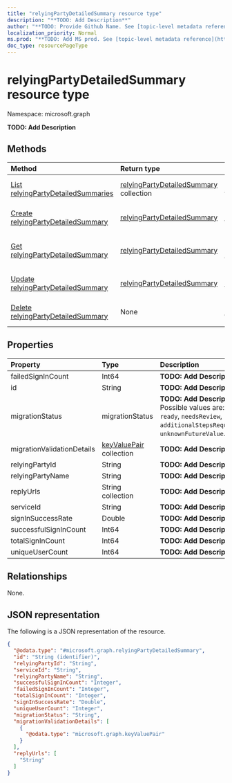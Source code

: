 ```yaml
---
title: "relyingPartyDetailedSummary resource type"
description: "**TODO: Add Description**"
author: "**TODO: Provide Github Name. See [topic-level metadata reference](https://msgo.azurewebsites.net/add/document/guidelines/metadata.html#topic-level-metadata)**"
localization_priority: Normal
ms.prod: "**TODO: Add MS prod. See [topic-level metadata reference](https://msgo.azurewebsites.net/add/document/guidelines/metadata.html#topic-level-metadata)**"
doc_type: resourcePageType
---
```


# relyingPartyDetailedSummary resource type

Namespace: microsoft.graph

**TODO: Add Description**

## Methods
|Method|Return type|Description|
|:---|:---|:---|
|[List relyingPartyDetailedSummaries](../api/relyingpartydetailedsummary-list.md)|[relyingPartyDetailedSummary](../resources/relyingpartydetailedsummary.md) collection|Get a list of the [relyingPartyDetailedSummary](../resources/relyingpartydetailedsummary.md) objects and their properties.|
|[Create relyingPartyDetailedSummary](../api/relyingpartydetailedsummary-create.md)|[relyingPartyDetailedSummary](../resources/relyingpartydetailedsummary.md)|Create a new [relyingPartyDetailedSummary](../resources/relyingpartydetailedsummary.md) object.|
|[Get relyingPartyDetailedSummary](../api/relyingpartydetailedsummary-get.md)|[relyingPartyDetailedSummary](../resources/relyingpartydetailedsummary.md)|Read the properties and relationships of a [relyingPartyDetailedSummary](../resources/relyingpartydetailedsummary.md) object.|
|[Update relyingPartyDetailedSummary](../api/relyingpartydetailedsummary-update.md)|[relyingPartyDetailedSummary](../resources/relyingpartydetailedsummary.md)|Update the properties of a [relyingPartyDetailedSummary](../resources/relyingpartydetailedsummary.md) object.|
|[Delete relyingPartyDetailedSummary](../api/relyingpartydetailedsummary-delete.md)|None|Deletes a [relyingPartyDetailedSummary](../resources/relyingpartydetailedsummary.md) object.|

## Properties
|Property|Type|Description|
|:---|:---|:---|
|failedSignInCount|Int64|**TODO: Add Description**|
|id|String|**TODO: Add Description**|
|migrationStatus|migrationStatus|**TODO: Add Description**. Possible values are: `ready`, `needsReview`, `additionalStepsRequired`, `unknownFutureValue`.|
|migrationValidationDetails|[keyValuePair](../resources/keyvaluepair.md) collection|**TODO: Add Description**|
|relyingPartyId|String|**TODO: Add Description**|
|relyingPartyName|String|**TODO: Add Description**|
|replyUrls|String collection|**TODO: Add Description**|
|serviceId|String|**TODO: Add Description**|
|signInSuccessRate|Double|**TODO: Add Description**|
|successfulSignInCount|Int64|**TODO: Add Description**|
|totalSignInCount|Int64|**TODO: Add Description**|
|uniqueUserCount|Int64|**TODO: Add Description**|

## Relationships
None.

## JSON representation
The following is a JSON representation of the resource.
<!-- {
  "blockType": "resource",
  "keyProperty": "id",
  "@odata.type": "microsoft.graph.relyingPartyDetailedSummary",
  "openType": false
}
-->
``` json
{
  "@odata.type": "#microsoft.graph.relyingPartyDetailedSummary",
  "id": "String (identifier)",
  "relyingPartyId": "String",
  "serviceId": "String",
  "relyingPartyName": "String",
  "successfulSignInCount": "Integer",
  "failedSignInCount": "Integer",
  "totalSignInCount": "Integer",
  "signInSuccessRate": "Double",
  "uniqueUserCount": "Integer",
  "migrationStatus": "String",
  "migrationValidationDetails": [
    {
      "@odata.type": "microsoft.graph.keyValuePair"
    }
  ],
  "replyUrls": [
    "String"
  ]
}
```

